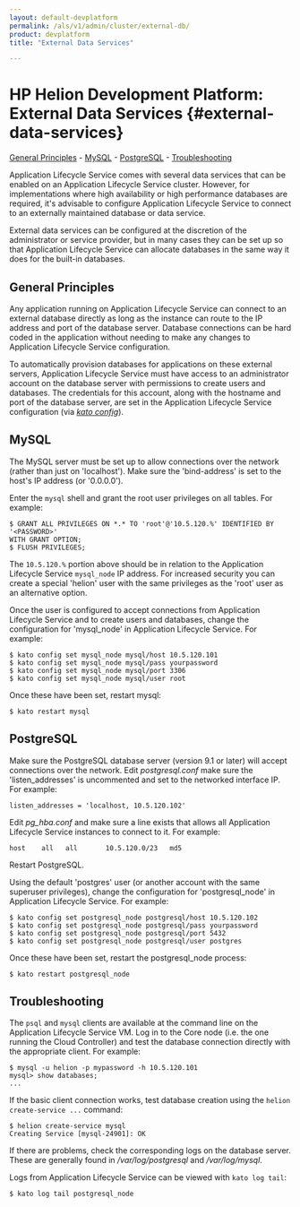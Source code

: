 ```yaml
---
layout: default-devplatform
permalink: /als/v1/admin/cluster/external-db/
product: devplatform
title: "External Data Services"

---
```

<!--PUBLISHED-->

# HP Helion Development Platform: External Data Services {#external-data-services}
[General Principles](#general-principles)
    -   [MySQL](#mysql)
    -   [PostgreSQL](#postgresql)
    -   [Troubleshooting](#troubleshooting)

Application Lifecycle Service comes with several data services that can be enabled on an Application Lifecycle Service cluster. However, for implementations where high
availability or high performance databases are required, it's advisable
to configure Application Lifecycle Service to connect to an externally maintained database or
data service.

External data services can be configured at the discretion of the
administrator or service provider, but in many cases they can be set up
so that Application Lifecycle Service can allocate databases in the same way it does for the
built-in databases.

General Principles[](#general-principles "Permalink to this headline")
-----------------------------------------------------------------------

Any application running on Application Lifecycle Service can connect to an external database
directly as long as the instance can route to the IP address and port of
the database server. Database connections can be hard coded in the
application without needing to make any changes to Application Lifecycle Service
configuration.

To automatically provision databases for applications on these external
servers, Application Lifecycle Service must have access to an administrator account on the
database server with permissions to create users and databases. The
credentials for this account, along with the hostname and port of the
database server, are set in the Application Lifecycle Service configuration (via [*kato
config*](/als/v1/admin/reference/kato-ref/#kato-command-ref-config)).

MySQL[](#mysql "Permalink to this headline")
---------------------------------------------

The MySQL server must be set up to allow connections over the network
(rather than just on 'localhost'). Make sure the 'bind-address' is set
to the host's IP address (or '0.0.0.0').

Enter the `mysql` shell and grant the root user
privileges on all tables. For example:

    $ GRANT ALL PRIVILEGES ON *.* TO 'root'@'10.5.120.%' IDENTIFIED BY
    '<PASSWORD>'
    WITH GRANT OPTION;
    $ FLUSH PRIVILEGES;

The `10.5.120.%` portion above should be in relation
to the Application Lifecycle Service `mysql_node` IP address. For
increased security you can create a special 'helion' user with the
same privileges as the 'root' user as an alternative option.

Once the user is configured to accept connections from Application Lifecycle Service and to
create users and databases, change the configuration for 'mysql\_node'
in Application Lifecycle Service. For example:

    $ kato config set mysql_node mysql/host 10.5.120.101
    $ kato config set mysql_node mysql/pass yourpassword
    $ kato config set mysql_node mysql/port 3306
    $ kato config set mysql_node mysql/user root

Once these have been set, restart mysql:

    $ kato restart mysql

PostgreSQL[](#postgresql "Permalink to this headline")
-------------------------------------------------------

Make sure the PostgreSQL database server (version 9.1 or later) will
accept connections over the network. Edit *postgresql.conf* make sure
the 'listen\_addresses' is uncommented and set to the networked
interface IP. For example:

    listen_addresses = 'localhost, 10.5.120.102'

Edit *pg\_hba.conf* and make sure a line exists that allows all Application Lifecycle Service
instances to connect to it. For example:

    host    all   all       10.5.120.0/23   md5

Restart PostgreSQL.

Using the default 'postgres' user (or another account with the same
superuser privileges), change the configuration for 'postgresql\_node'
in Application Lifecycle Service. For example:

    $ kato config set postgresql_node postgresql/host 10.5.120.102
    $ kato config set postgresql_node postgresql/pass yourpassword
    $ kato config set postgresql_node postgresql/port 5432
    $ kato config set postgresql_node postgresql/user postgres

Once these have been set, restart the postgresql\_node process:

    $ kato restart postgresql_node

Troubleshooting[](#troubleshooting "Permalink to this headline")
-----------------------------------------------------------------

The `psql` and `mysql` clients
are available at the command line on the Application Lifecycle Service VM. Log in to the Core
node (i.e. the one running the Cloud Controller) and test the database
connection directly with the appropriate client. For example:

    $ mysql -u helion -p mypassword -h 10.5.120.101
    mysql> show databases;
    ...

If the basic client connection works, test database creation using the
`helion create-service ...` command:

    $ helion create-service mysql
    Creating Service [mysql-24901]: OK

If there are problems, check the corresponding logs on the database
server. These are generally found in */var/log/postgresql* and
*/var/log/mysql*.

Logs from Application Lifecycle Service can be viewed with `kato log tail`:

    $ kato log tail postgresql_node
